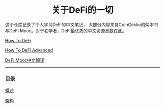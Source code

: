 <h1 align="center">
关于DeFi的一切
</h1>
这个仓库记录了个人学习DeFi的中文笔记， 大部分内容来自CoinGecko的两本书与DeFi Mooc。对于初学者，DeFi最优质的中文资源悉数在此。

[How To DeFi](https://ytm.ltd/ad/How-to-DeFi-cn.pdf)

[How To DeFi Advanced](https://nigdaemon.gitbook.io/how-to-defi-advanced-zhogn-wen-b/master)

[DeFi Mooc中文翻译](https://space.bilibili.com/1522784883/video)

***

### 目录

[概述](./概述.md "介绍了DeFi的基本概念及优势，与传统金融的对比")

[架构](./架构.md)

